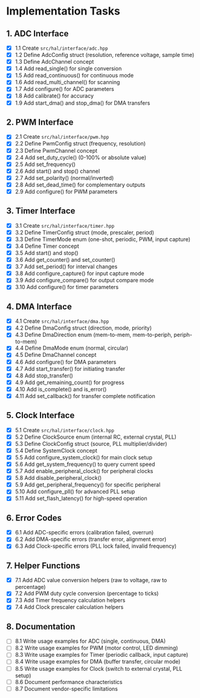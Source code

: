 # Implementation Tasks

## 1. ADC Interface

- [x] 1.1 Create `src/hal/interface/adc.hpp`
- [x] 1.2 Define AdcConfig struct (resolution, reference voltage, sample time)
- [x] 1.3 Define AdcChannel concept
- [x] 1.4 Add read_single() for single conversion
- [x] 1.5 Add read_continuous() for continuous mode
- [x] 1.6 Add read_multi_channel() for scanning
- [x] 1.7 Add configure() for ADC parameters
- [x] 1.8 Add calibrate() for accuracy
- [x] 1.9 Add start_dma() and stop_dma() for DMA transfers

## 2. PWM Interface

- [x] 2.1 Create `src/hal/interface/pwm.hpp`
- [x] 2.2 Define PwmConfig struct (frequency, resolution)
- [x] 2.3 Define PwmChannel concept
- [x] 2.4 Add set_duty_cycle() (0-100% or absolute value)
- [x] 2.5 Add set_frequency()
- [x] 2.6 Add start() and stop() channel
- [x] 2.7 Add set_polarity() (normal/inverted)
- [x] 2.8 Add set_dead_time() for complementary outputs
- [x] 2.9 Add configure() for PWM parameters

## 3. Timer Interface

- [x] 3.1 Create `src/hal/interface/timer.hpp`
- [x] 3.2 Define TimerConfig struct (mode, prescaler, period)
- [x] 3.3 Define TimerMode enum (one-shot, periodic, PWM, input capture)
- [x] 3.4 Define Timer concept
- [x] 3.5 Add start() and stop()
- [x] 3.6 Add get_counter() and set_counter()
- [x] 3.7 Add set_period() for interval changes
- [x] 3.8 Add configure_capture() for input capture mode
- [x] 3.9 Add configure_compare() for output compare mode
- [x] 3.10 Add configure() for timer parameters

## 4. DMA Interface

- [x] 4.1 Create `src/hal/interface/dma.hpp`
- [x] 4.2 Define DmaConfig struct (direction, mode, priority)
- [x] 4.3 Define DmaDirection enum (mem-to-mem, mem-to-periph, periph-to-mem)
- [x] 4.4 Define DmaMode enum (normal, circular)
- [x] 4.5 Define DmaChannel concept
- [x] 4.6 Add configure() for DMA parameters
- [x] 4.7 Add start_transfer() for initiating transfer
- [x] 4.8 Add stop_transfer()
- [x] 4.9 Add get_remaining_count() for progress
- [x] 4.10 Add is_complete() and is_error()
- [x] 4.11 Add set_callback() for transfer complete notification

## 5. Clock Interface

- [x] 5.1 Create `src/hal/interface/clock.hpp`
- [x] 5.2 Define ClockSource enum (internal RC, external crystal, PLL)
- [x] 5.3 Define ClockConfig struct (source, PLL multiplier/divider)
- [x] 5.4 Define SystemClock concept
- [x] 5.5 Add configure_system_clock() for main clock setup
- [x] 5.6 Add get_system_frequency() to query current speed
- [x] 5.7 Add enable_peripheral_clock() for peripheral clocks
- [x] 5.8 Add disable_peripheral_clock()
- [x] 5.9 Add get_peripheral_frequency() for specific peripheral
- [x] 5.10 Add configure_pll() for advanced PLL setup
- [x] 5.11 Add set_flash_latency() for high-speed operation

## 6. Error Codes

- [x] 6.1 Add ADC-specific errors (calibration failed, overrun)
- [x] 6.2 Add DMA-specific errors (transfer error, alignment error)
- [x] 6.3 Add Clock-specific errors (PLL lock failed, invalid frequency)

## 7. Helper Functions

- [x] 7.1 Add ADC value conversion helpers (raw to voltage, raw to percentage)
- [x] 7.2 Add PWM duty cycle conversion (percentage to ticks)
- [x] 7.3 Add Timer frequency calculation helpers
- [x] 7.4 Add Clock prescaler calculation helpers

## 8. Documentation

- [ ] 8.1 Write usage examples for ADC (single, continuous, DMA)
- [ ] 8.2 Write usage examples for PWM (motor control, LED dimming)
- [ ] 8.3 Write usage examples for Timer (periodic callback, input capture)
- [ ] 8.4 Write usage examples for DMA (buffer transfer, circular mode)
- [ ] 8.5 Write usage examples for Clock (switch to external crystal, PLL setup)
- [ ] 8.6 Document performance characteristics
- [ ] 8.7 Document vendor-specific limitations
